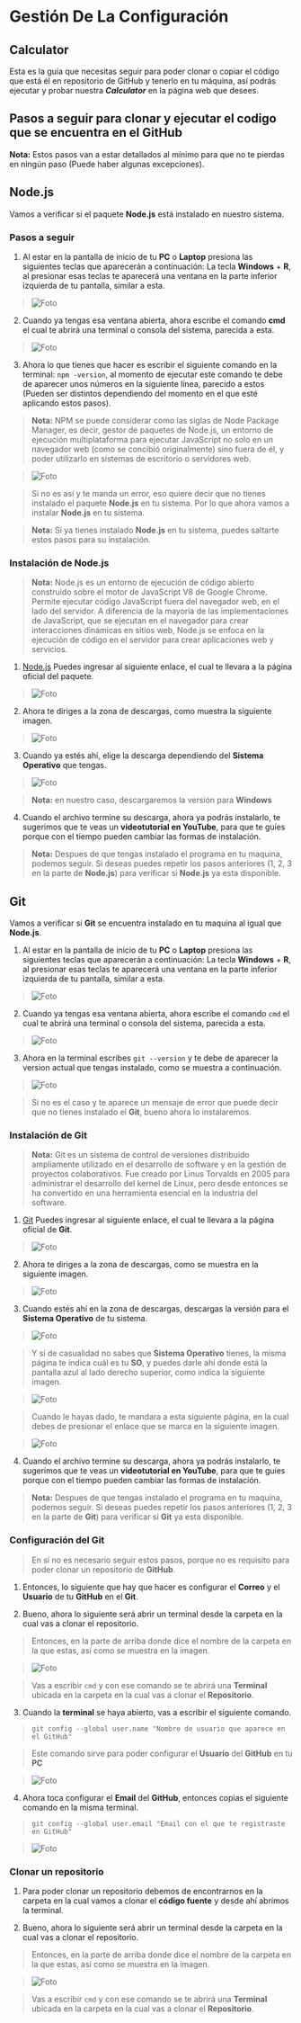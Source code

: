 # **Gestión De La Configuración**

## **Calculator**

Esta es la guía que necesitas seguir para poder clonar o copiar el código que está él en repositorio de GitHub y tenerlo en tu máquina, así podrás ejecutar y probar nuestra ***Calculator*** en la página web que desees.

## **Pasos a seguir para clonar y ejecutar el codigo que se encuentra en el GitHub**

**Nota:** Estos pasos van a estar detallados al mínimo para que no te pierdas en ningún paso (Puede haber algunas excepciones).

## **Node.js**

Vamos a verificar si el paquete **Node.js** está instalado en nuestro sistema.

### **Pasos a seguir** 

1. Al estar en la pantalla de inicio de tu **PC** o **Laptop** presiona las siguientes teclas que aparecerán a continuación: La tecla **Windows** + **R**, al presionar esas teclas te aparecerá una ventana en la parte inferior izquierda de tu pantalla, similar a esta.

> ![Foto](https://drive.google.com/uc?id=15JCC8EMJpW_m7vCkBHWp3Q-LV_JEwhiG)

2. Cuando ya tengas esa ventana abierta, ahora escribe el comando **cmd** el cual te abrirá una terminal o consola del sistema, parecida a esta.

> ![Foto](https://drive.google.com/uc?id=1ZspQ3oWK96vOfTtbVjxfNqwxUUe5JHzL)

3. Ahora lo que tienes que hacer es escribir el siguiente comando en la terminal: `npm -version`, al momento de ejecutar este comando te debe de aparecer unos números en la siguiente línea, parecido a estos (Pueden ser distintos dependiendo del momento en el que esté aplicando estos pasos).

> **Nota:** NPM se puede considerar como las siglas de Node Package Manager, es decir, gestor de paquetes de Node.js, un entorno de ejecución multiplataforma para ejecutar JavaScript no solo en un navegador web (como se concibió originalmente) sino fuera de él, y poder utilizarlo en sistemas de escritorio o servidores web.

> ![Foto](https://drive.google.com/uc?id=143iEbj4WGT7TjTZ4AQA-Dat6cVTrC77e)

> Si no es así y te manda un error, eso quiere decir que no tienes instalado el paquete **Node.js** en tu sistema. Por lo que ahora vamos a instalar **Node.js** en tu sistema.

> **Nota:** Si ya tienes instalado **Node.js** en tu sistema, puedes saltarte estos pasos para su instalación.

### **Instalación de Node.js**

> **Nota:** Node.js es un entorno de ejecución de código abierto construido sobre el motor de JavaScript V8 de Google Chrome. Permite ejecutar código JavaScript fuera del navegador web, en el lado del servidor. A diferencia de la mayoría de las implementaciones de JavaScript, que se ejecutan en el navegador para crear interacciones dinámicas en sitios web, Node.js se enfoca en la ejecución de código en el servidor para crear aplicaciones web y servicios.

1. [Node.js](https://nodejs.org/en) Puedes ingresar al siguiente enlace, el cual te llevara a la página oficial del paquete.

> ![Foto](https://drive.google.com/uc?id=1KqhjOLe5tXJg6ablqr8GRCbeLfWwL01x)

2. Ahora te diriges a la zona de descargas, como muestra la siguiente imagen.

> ![Foto](https://drive.google.com/uc?id=1-_ZcOacZBHHSi36h5bh5j1XlOgLbjFnq)

3. Cuando ya estés ahí, elige la descarga dependiendo del **Sistema Operativo** que tengas.

> ![Foto](https://drive.google.com/uc?id=1PW66xN9MoQOS4EQPzxoZRvVg0E-RcXj8)

> **Nota:** en nuestro caso, descargaremos la versión para **Windows**

4. Cuando el archivo termine su descarga, ahora ya podrás instalarlo, te sugerimos que te veas un **videotutorial en YouTube**, para que te guíes porque con el tiempo pueden cambiar las formas de instalación.

> **Nota:** Despues de que tengas instalado el programa en tu maquina, podemos seguir. Si deseas puedes repetir los pasos anteriores (1, 2, 3 en la parte de **Node.js**) para verificar si **Node.js** ya esta disponible.

## **Git**

Vamos a verificar si **Git** se encuentra instalado en tu maquina al igual que **Node.js**.

1. Al estar en la pantalla de inicio de tu **PC** o **Laptop** presiona las siguientes teclas que aparecerán a continuación: La tecla **Windows** + **R**, al presionar esas teclas te aparecerá una ventana en la parte inferior izquierda de tu pantalla, similar a esta.

> ![Foto](https://drive.google.com/uc?id=15JCC8EMJpW_m7vCkBHWp3Q-LV_JEwhiG)

2. Cuando ya tengas esa ventana abierta, ahora escribe el comando `cmd` el cual te abrirá una terminal o consola del sistema, parecida a esta.

> ![Foto](https://drive.google.com/uc?id=1ZspQ3oWK96vOfTtbVjxfNqwxUUe5JHzL)

3. Ahora en la terminal escribes `git --version` y te debe de aparecer la version actual que tengas instalado, como se muestra a continuación.

> ![Foto](https://drive.google.com/uc?id=1jVF9esI4lTxhBYcRM8jTT3GS6f50Mzq5)

> Si no es el caso y te aparece un mensaje de error que puede decir que no tienes instalado el **Git**, bueno ahora lo instalaremos.

### **Instalación de Git**

> **Nota:** Git es un sistema de control de versiones distribuido ampliamente utilizado en el desarrollo de software y en la gestión de proyectos colaborativos. Fue creado por Linus Torvalds en 2005 para administrar el desarrollo del kernel de Linux, pero desde entonces se ha convertido en una herramienta esencial en la industria del software.

1. [Git](https://git-scm.com/) Puedes ingresar al siguiente enlace, el cual te llevara a la página oficial de **Git**.

> ![Foto](https://drive.google.com/uc?id=1OZd0yx6vldOm07wV2BD1xHEkVgBBjCic)

2. Ahora te diriges a la zona de descargas, como se muestra en la siguiente imagen.

> ![Foto](https://drive.google.com/uc?id=1Zd3EOggavTuEIEjIWg0sDD7fXwBNIAvt)

3. Cuando estés ahí en la zona de descargas, descargas la versión para el **Sistema Operativo** de tu sistema.

> ![Foto](https://drive.google.com/uc?id=1dnYFQkNndv9JDw53BQqJi07GTBhoF0K6)

> Y si de casualidad no sabes que **Sistema Operativo** tienes, la misma página te indica cuál es tu **SO**, y puedes darle ahí donde está la pantalla azul al lado derecho superior, como indica la siguiente imagen.

> ![Foto](https://drive.google.com/uc?id=1Q_ur3lPtiBCq0hvVblTkdB3M-eZwYQ15)

> Cuando le hayas dado, te mandara a esta siguiente página, en la cual debes de presionar el enlace que se marca en la siguiente imagen.

> ![Foto](https://drive.google.com/uc?id=1vj1_SwgyHtfIOT0m-m7KAXxtl8qXOnfY)

4. Cuando el archivo termine su descarga, ahora ya podrás instalarlo, te sugerimos que te veas un **videotutorial en YouTube**, para que te guíes porque con el tiempo pueden cambiar las formas de instalación.

> **Nota:** Despues de que tengas instalado el programa en tu maquina, podemos seguir. Si deseas puedes repetir los pasos anteriores (1, 2, 3 en la parte de **Git**) para verificar si **Git** ya esta disponible.

### **Configuración del Git**

> En sí no es necesario seguir estos pasos, porque no es requisito para poder clonar un repositorio de **GitHub**.

1. Entonces, lo siguiente que hay que hacer es configurar el **Correo** y el **Usuario** de tu **GitHub** en el **Git**.

2. Bueno, ahora lo siguiente será abrir un terminal desde la carpeta en la cual vas a clonar el repositorio.

> Entonces, en la parte de arriba donde dice el nombre de la carpeta en la que estas, así como se muestra en la imagen.

> ![Foto](https://drive.google.com/uc?id=1JGF86G-bJwaqD2BPXzrOunz9ka-hF9N7)

> Vas a escribir `cmd` y con ese comando se te abrirá una **Terminal** ubicada en la carpeta en la cual vas a clonar el **Repositorio**.

3. Cuando la **terminal** se haya abierto, vas a escribir el siguiente comando.

> `git config --global user.name "Nombre de usuario que aparece en el GitHub"`

> Este comando sirve para poder configurar el **Usuario** del **GitHub** en tu **PC**

> ![Foto](https://drive.google.com/uc?id=1-4QN60fmNI-UceNuGembVkgjRhmrAXjh)

4. Ahora toca configurar el **Email** del **GitHub**, entonces copias el siguiente comando en la misma terminal.

> `git config --global user.email "Email con el que te registraste en GitHub"`

> ![Foto](https://drive.google.com/uc?id=1UxwDMW7ZdI4tC9Y7FCxx2sOJ7ZET_nO8)

### **Clonar un repositorio**

1. Para poder clonar un repositorio debemos de encontrarnos en la carpeta en la cual vamos a clonar el **código fuente** y desde ahí abrimos la terminal.

2. Bueno, ahora lo siguiente será abrir un terminal desde la carpeta en la cual vas a clonar el repositorio.

> Entonces, en la parte de arriba donde dice el nombre de la carpeta en la que estas, así como se muestra en la imagen.

> ![Foto](https://drive.google.com/uc?id=1JGF86G-bJwaqD2BPXzrOunz9ka-hF9N7)

> Vas a escribir `cmd` y con ese comando se te abrirá una **Terminal** ubicada en la carpeta en la cual vas a clonar el **Repositorio**.

